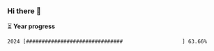 ### Hi there :wave:

:hourglass_flowing_sand: **Year progress**

```txt
2024 [###############################                   ] 63.66%
```
